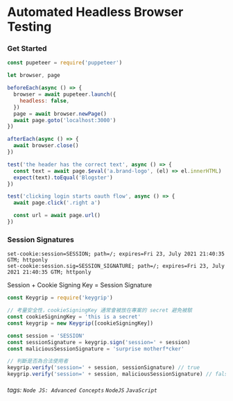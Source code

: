 # Automated Headless Browser Testing

### Get Started

```javascript
const pupeteer = require('puppeteer')

let browser, page

beforeEach(async () => {
  browser = await pupeteer.launch({
    headless: false,
  })
  page = await browser.newPage()
  await page.goto('localhost:3000')
})

afterEach(async () => {
  await browser.close()
})

test('the header has the correct text', async () => {
  const text = await page.$eval('a.brand-logo', (el) => el.innerHTML)
  expect(text).toEqual('Blogster')
})

test('clicking login starts oauth flow', async () => {
  await page.click('.right a')

  const url = await page.url()
})
```

### Session Signatures

```
set-cookie:session=SESSION; path=/; expires=Fri 23, July 2021 21:40:35 GTM; httponly
set-cookie:session.sig=SESSION_SIGNATURE; path=/; expires=Fri 23, July 2021 21:40:35 GTM; httponly
```

Session + Cookie Signing Key = Session Signature

```javascript
const Keygrip = require('keygrip')

// 考量安全性，cookieSigningKey 通常會被放在專案的 secret 避免被駭
const cookieSigningKey = 'this is a secret'
const keygrip = new Keygrip([cookieSigningKey])

const session = 'SESSION'
const sessionSignature = keygrip.sign('session=' + session)
const maliciousSessionSignature = 'surprise motherf*cker'

// 判斷是否為合法使用者
keygrip.verify('session=' + session, sessionSignature) // true
keygrip.verify('session=' + session, maliciousSessionSignature) // false
```

###### tags: `Node JS: Advanced Concepts` `NodeJS` `JavaScript`
